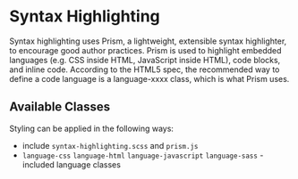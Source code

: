 # Syntax Highlighting

Syntax highlighting uses Prism, a lightweight, extensible syntax highlighter, to encourage good author practices. Prism is used to highlight embedded languages (e.g. CSS inside HTML, JavaScript inside HTML), code blocks, and inline code. According to the HTML5 spec, the recommended way to define a code language is a language-xxxx class, which is what Prism uses. 

## Available Classes

Styling can be applied in the following ways:

* include `syntax-highlighting.scss` and `prism.js` 
* `language-css` `language-html` `language-javascript` `language-sass` - included language classes
